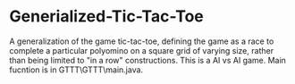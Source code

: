 # Generialized-Tic-Tac-Toe
A generalization of the game tic-tac-toe, defining the game as a race to complete a particular polyomino on a square grid of varying size, rather than being limited to "in a row" constructions.
This is a AI vs AI game. Main fucntion is in GTTT\GTTT\main.java.
